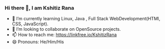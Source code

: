 ### Hi there 👋, I am Kshitiz Rana

<!--
**KshitizRana/KshitizRana** is a ✨ _special_ ✨ repository because its `README.md` (this file) appears on your GitHub profile.

Here are some ideas to get you started:-->
- 🌱 I’m currently learning Linux, Java , Full Stack WebDevelopment(HTMl, CSS, JavaScript).
- 👯 I’m looking to collaborate on OpenSource projects.
- 📫 How to reach me: https://linkfree.io/KshitizRana
- 😄 Pronouns: He/Him/His
